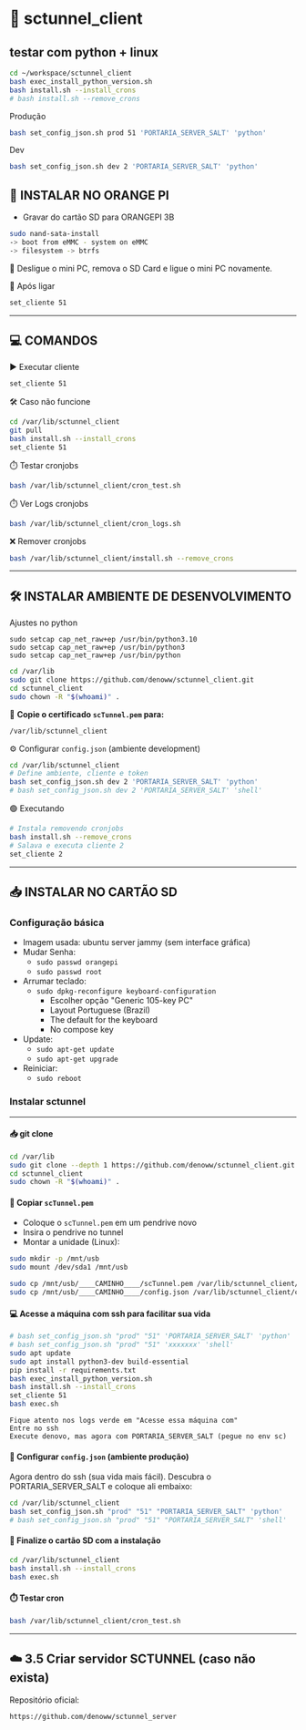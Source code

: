 # 📡 sctunnel_client



## testar com python + linux

```bash
cd ~/workspace/sctunnel_client
bash exec_install_python_version.sh
bash install.sh --install_crons
# bash install.sh --remove_crons
```

Produção
```bash
bash set_config_json.sh prod 51 'PORTARIA_SERVER_SALT' 'python'
```

Dev
```bash
bash set_config_json.sh dev 2 'PORTARIA_SERVER_SALT' 'python'
```


## 💾 INSTALAR NO ORANGE PI

- Gravar do cartão SD para ORANGEPI 3B

```bash
sudo nand-sata-install
-> boot from eMMC - system on eMMC
-> filesystem -> btrfs
```

🔌 Desligue o mini PC, remova o SD Card e ligue o mini PC novamente.


🚀 Após ligar
```bash
set_cliente 51
```



---

## 💻 COMANDOS

▶️ Executar cliente

```bash
set_cliente 51
```


🛠️ Caso não funcione

```bash
cd /var/lib/sctunnel_client
git pull
bash install.sh --install_crons
set_cliente 51
```


⏱️ Testar cronjobs

```bash
bash /var/lib/sctunnel_client/cron_test.sh
```

⏱️ Ver Logs cronjobs

```bash
bash /var/lib/sctunnel_client/cron_logs.sh
```

❌ Remover cronjobs

```bash
bash /var/lib/sctunnel_client/install.sh --remove_crons
```

---

## 🛠️ INSTALAR AMBIENTE DE DESENVOLVIMENTO


Ajustes no python

```
sudo setcap cap_net_raw+ep /usr/bin/python3.10
sudo setcap cap_net_raw+ep /usr/bin/python3
sudo setcap cap_net_raw+ep /usr/bin/python
```


```bash
cd /var/lib
sudo git clone https://github.com/denoww/sctunnel_client.git
cd sctunnel_client
sudo chown -R "$(whoami)" .
```

📄 **Copie o certificado `scTunnel.pem` para:**

```bash
/var/lib/sctunnel_client
```


⚙️ Configurar `config.json` (ambiente development)

```bash
cd /var/lib/sctunnel_client
# Define ambiente, cliente e token
bash set_config_json.sh dev 2 'PORTARIA_SERVER_SALT' 'python'
# bash set_config_json.sh dev 2 'PORTARIA_SERVER_SALT' 'shell'
```

🟢 Executando

```bash
# Instala removendo cronjobs
bash install.sh --remove_crons
# Salava e executa cliente 2
set_cliente 2
```

---

## 📥 INSTALAR NO CARTÃO SD

### Configuração básica

- Imagem usada: ubuntu server jammy (sem interface gráfica)
- Mudar Senha:
  - `sudo passwd orangepi`
  - `sudo passwd root`
- Arrumar teclado:
  - `sudo dpkg-reconfigure keyboard-configuration`
    - Escolher opção "Generic 105-key PC"
    - Layout Portuguese (Brazil)
    - The default for the keyboard
    - No compose key
- Update:
  - `sudo apt-get update`
  - `sudo apt-get upgrade`
- Reiniciar:
  - `sudo reboot`

### Instalar sctunnel

---

#### 📥 git clone

```bash
cd /var/lib
sudo git clone --depth 1 https://github.com/denoww/sctunnel_client.git
cd sctunnel_client
sudo chown -R "$(whoami)" .
```

#### 🔑 Copiar `scTunnel.pem`

- Coloque o `scTunnel.pem` em um pendrive novo
- Insira o pendrive no tunnel
- Montar a unidade (Linux):

```bash
sudo mkdir -p /mnt/usb
sudo mount /dev/sda1 /mnt/usb
```

```bash
sudo cp /mnt/usb/____CAMINHO____/scTunnel.pem /var/lib/sctunnel_client/scTunnel.pem
sudo cp /mnt/usb/____CAMINHO____/config.json /var/lib/sctunnel_client/config.json
```

#### 💻 Acesse a máquina com ssh para facilitar sua vida

```bash
# bash set_config_json.sh "prod" "51" 'PORTARIA_SERVER_SALT' 'python'
# bash set_config_json.sh "prod" "51" 'xxxxxxx' 'shell'
sudo apt update
sudo apt install python3-dev build-essential
pip install -r requirements.txt
bash exec_install_python_version.sh
bash install.sh --install_crons
set_cliente 51
bash exec.sh
```

```
Fique atento nos logs verde em "Acesse essa máquina com"
Entre no ssh
Execute denovo, mas agora com PORTARIA_SERVER_SALT (pegue no env sc)
```

#### 🧩 Configurar `config.json` (ambiente produção)

Agora dentro do ssh (sua vida mais fácil).
Descubra o PORTARIA_SERVER_SALT e coloque ali embaixo:

```bash
cd /var/lib/sctunnel_client
bash set_config_json.sh "prod" "51" "PORTARIA_SERVER_SALT" 'python'
# bash set_config_json.sh "prod" "51" "PORTARIA_SERVER_SALT" 'shell'
```

#### 🚀 Finalize o cartão SD com a instalação

```bash
cd /var/lib/sctunnel_client
bash install.sh --install_crons
bash exec.sh
```

#### ⏱️ Testar cron

```bash
bash /var/lib/sctunnel_client/cron_test.sh
```

---

## ☁️ 3.5 Criar servidor SCTUNNEL (caso não exista)

Repositório oficial:

```
https://github.com/denoww/sctunnel_server
```
